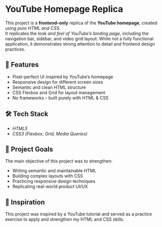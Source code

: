 # YouTube Homepage Replica  

This project is a **frontend-only** replica of the **YouTube homepage**, created using *pure HTML and CSS*.  
It replicates the *look and feel of YouTube’s landing page*, including the navigation bar, sidebar, and video grid layout. While not a fully functional application, it demonstrates strong attention to detail and frontend design practices.  

## 🚀 Features  
- Pixel-perfect UI inspired by YouTube’s homepage  
- Responsive design for different screen sizes
- Semantic and clean HTML structure  
- CSS Flexbox and Grid for layout management  
- No frameworks – built purely with HTML & CSS  

## 🛠 Tech Stack  
- *HTML5*  
- *CSS3 (Flexbox, Grid, Media Queries)*  

## 📂 Project Goals  
The main objective of this project was to strengthen:  
- Writing semantic and maintainable HTML  
- Building complex layouts with CSS  
- Practicing responsive design techniques  
- Replicating real-world product UI/UX  

## 🧩 Inspiration
This project was inspired by a YouTube tutorial and served as a practice exercise to apply and strengthen my HTML and CSS skills.
